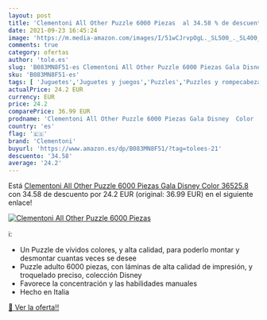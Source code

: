 ```yaml
---
layout: post
title: 'Clementoni All Other Puzzle 6000 Piezas  al 34.58 % de descuento'
date: 2021-09-23 16:45:24
image: 'https://m.media-amazon.com/images/I/51wCJrvpOgL._SL500_._SL400_.jpg'
comments: true
category: ofertas
author: 'tole.es'
slug: 'B083MN8F51-es Clementoni All Other Puzzle 6000 Piezas Gala Disney Color...'
sku: 'B083MN8F51-es'
tags: [ 'Juguetes','Juguetes y juegos','Puzzles','Puzzles y rompecabezas','clementoni','puzzle', ]
actualPrice: 24.2 EUR
currency: EUR
price: 24.2
comparePrice: 36.99 EUR
prodname: 'Clementoni All Other Puzzle 6000 Piezas Gala Disney  Color  36525.8 '
country: 'es'
flag: '🇪🇸'
brand: 'Clementoni'
buyurl: 'https://www.amazon.es/dp/B083MN8F51/?tag=tolees-21'
descuento: '34.58'
average: '24.2'
---
```


Está [Clementoni All Other Puzzle 6000 Piezas Gala Disney  Color  36525.8 ](https://www.amazon.es/dp/B083MN8F51/?tag=tolees-21) con 34.58 de descuento por 24.2 EUR (original: 36.99 EUR) en el siguiente enlace!

[![Clementoni All Other Puzzle 6000 Piezas ](https://m.media-amazon.com/images/I/51wCJrvpOgL._SL500_._SL400_.jpg)](https://www.amazon.es/dp/B083MN8F51/?tag=tolees-21)

ℹ️:

- Un Puzzle de vívidos colores, y alta calidad, para poderlo montar y desmontar cuantas veces se desee
- Puzzle adulto 6000 piezas, con láminas de alta calidad de impresión, y troquelado preciso, colección Disney
- Favorece la concentración y las habilidades manuales
- Hecho en Italia

[🛒 Ver la oferta!!](https://www.amazon.es/dp/B083MN8F51/?tag=tolees-21)
